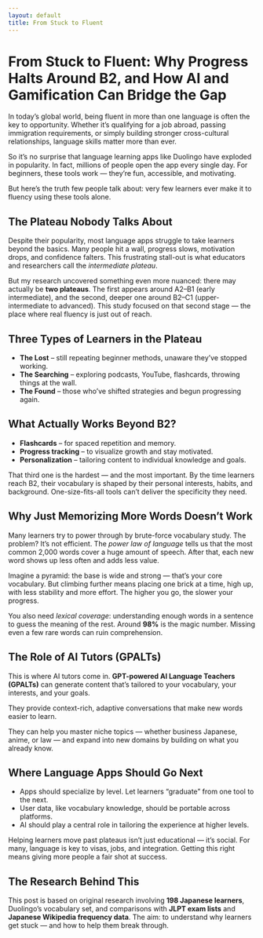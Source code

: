 ```yaml
---
layout: default
title: From Stuck to Fluent
---
```


<link rel="icon" href="/assets/favicon.ico" type="image/x-icon" />

# From Stuck to Fluent: Why Progress Halts Around B2, and How AI and Gamification Can Bridge the Gap

In today’s global world, being fluent in more than one language is often the key to opportunity. Whether it’s qualifying for a job abroad, passing immigration requirements, or simply building stronger cross-cultural relationships, language skills matter more than ever.

So it’s no surprise that language learning apps like Duolingo have exploded in popularity. In fact, millions of people open the app every single day. For beginners, these tools work — they’re fun, accessible, and motivating.

But here’s the truth few people talk about: very few learners ever make it to fluency using these tools alone.

## The Plateau Nobody Talks About

Despite their popularity, most language apps struggle to take learners beyond the basics. Many people hit a wall, progress slows, motivation drops, and confidence falters. This frustrating stall-out is what educators and researchers call the *intermediate plateau*.

But my research uncovered something even more nuanced: there may actually be **two plateaus**. The first appears around A2–B1 (early intermediate), and the second, deeper one around B2–C1 (upper-intermediate to advanced). This study focused on that second stage — the place where real fluency is just out of reach.

## Three Types of Learners in the Plateau

- **The Lost** – still repeating beginner methods, unaware they’ve stopped working.
- **The Searching** – exploring podcasts, YouTube, flashcards, throwing things at the wall.
- **The Found** – those who’ve shifted strategies and begun progressing again.

## What Actually Works Beyond B2?

- **Flashcards** – for spaced repetition and memory.
- **Progress tracking** – to visualize growth and stay motivated.
- **Personalization** – tailoring content to individual knowledge and goals.

That third one is the hardest — and the most important. By the time learners reach B2, their vocabulary is shaped by their personal interests, habits, and background. One-size-fits-all tools can’t deliver the specificity they need.

## Why Just Memorizing More Words Doesn’t Work

Many learners try to power through by brute-force vocabulary study. The problem? It’s not efficient. The *power law of language* tells us that the most common 2,000 words cover a huge amount of speech. After that, each new word shows up less often and adds less value.

Imagine a pyramid: the base is wide and strong — that’s your core vocabulary. But climbing further means placing one brick at a time, high up, with less stability and more effort. The higher you go, the slower your progress.

You also need *lexical coverage*: understanding enough words in a sentence to guess the meaning of the rest. Around **98%** is the magic number. Missing even a few rare words can ruin comprehension.

## The Role of AI Tutors (GPALTs)

This is where AI tutors come in. **GPT-powered AI Language Teachers (GPALTs)** can generate content that’s tailored to your vocabulary, your interests, and your goals.

They provide context-rich, adaptive conversations that make new words easier to learn.

They can help you master niche topics — whether business Japanese, anime, or law — and expand into new domains by building on what you already know.

## Where Language Apps Should Go Next

- Apps should specialize by level. Let learners “graduate” from one tool to the next.
- User data, like vocabulary knowledge, should be portable across platforms.
- AI should play a central role in tailoring the experience at higher levels.

Helping learners move past plateaus isn’t just educational — it’s social. For many, language is key to visas, jobs, and integration. Getting this right means giving more people a fair shot at success.

## The Research Behind This

This post is based on original research involving **198 Japanese learners**, Duolingo’s vocabulary set, and comparisons with **JLPT exam lists** and **Japanese Wikipedia frequency data**. The aim: to understand why learners get stuck — and how to help them break through.
